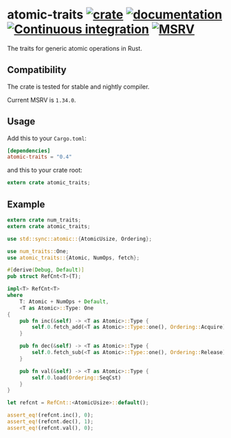 # atomic-traits [![crate](https://img.shields.io/crates/v/atomic-traits.svg)](https://crates.io/crates/atomic-traits) [![documentation](https://docs.rs/atomic-traits/badge.svg)](https://docs.rs/atomic-traits/) [![Continuous integration](https://github.com/flier/rust-atomic-traits/actions/workflows/ci.yaml/badge.svg)](https://github.com/flier/rust-atomic-traits/actions/workflows/ci.yaml) [![MSRV](https://img.shields.io/badge/MSRV-1.34.0-green)](https://blog.rust-lang.org/2019/04/11/Rust-1.34.0.html)

The traits for generic atomic operations in Rust.

## Compatibility

The crate is tested for stable and nightly compiler.

Current MSRV is `1.34.0`.

## Usage

Add this to your `Cargo.toml`:

```toml
[dependencies]
atomic-traits = "0.4"
```

and this to your crate root:

```rust
extern crate atomic_traits;
```

## Example

```rust
extern crate num_traits;
extern crate atomic_traits;

use std::sync::atomic::{AtomicUsize, Ordering};

use num_traits::One;
use atomic_traits::{Atomic, NumOps, fetch};

#[derive(Debug, Default)]
pub struct RefCnt<T>(T);

impl<T> RefCnt<T>
where
    T: Atomic + NumOps + Default,
    <T as Atomic>::Type: One
{
    pub fn inc(&self) -> <T as Atomic>::Type {
        self.0.fetch_add(<T as Atomic>::Type::one(), Ordering::Acquire)
    }

    pub fn dec(&self) -> <T as Atomic>::Type {
        self.0.fetch_sub(<T as Atomic>::Type::one(), Ordering::Release)
    }

    pub fn val(&self) -> <T as Atomic>::Type {
        self.0.load(Ordering::SeqCst)
    }
}

let refcnt = RefCnt::<AtomicUsize>::default();

assert_eq!(refcnt.inc(), 0);
assert_eq!(refcnt.dec(), 1);
assert_eq!(refcnt.val(), 0);
```
